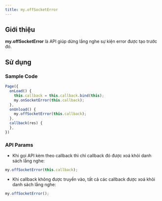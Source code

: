```yaml
---
title: my.offSocketError
---
```


## Giới thiệu

**my.offSocketError** là API giúp dừng lắng nghe sự kiện error được tạo trước đó.

## Sử dụng

### Sample Code

```js
Page({
  onLoad() {
    this.callback = this.callback.bind(this);
    my.onSocketError(this.callback);
  },
  onUnload() {
    my.offSocketError(this.callback);
  },
  callback(res) {
  },
})
```

### API Params

- Khi gọi API kèm theo callback thì chỉ callback đó được xoá khỏi danh sách lắng nghe:

```js
my.offSocketError(this.callback);
```

- Khi callback không được truyền vào, tất cả các callback được xoá khỏi danh sách lắng nghe:
  
```js
my.offSocketError();
```